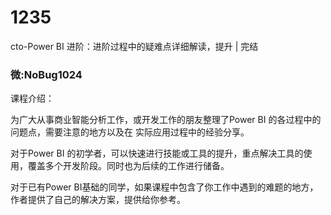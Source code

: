 # 1235
cto-Power BI 进阶：进阶过程中的疑难点详细解读，提升 | 完结
### 微:NoBug1024 


课程介绍：

为广大从事商业智能分析工作，或开发工作的朋友整理了Power BI 的各过程中的问题点，需要注意的地方以及在 实际应用过程中的经验分享。

对于Power BI 的初学者，可以快速进行技能或工具的提升，重点解决工具的使用，覆盖多个开发阶段。同时也为后续的工作进行储备。

对于已有Power BI基础的同学，如果课程中包含了你工作中遇到的难题的地方，作者提供了自己的解决方案，提供给你参考。
